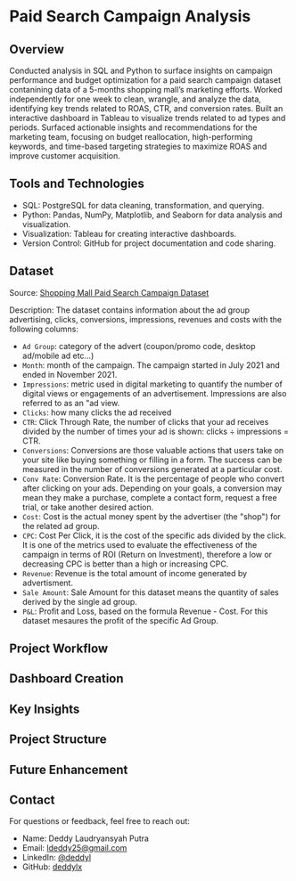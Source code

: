 # Paid Search Campaign Analysis
## Overview
Conducted analysis in SQL and Python to surface insights on campaign performance and budget optimization for a paid search campaign dataset contanining data of a 5-months shopping mall’s marketing efforts. Worked independently for one week to clean, wrangle, and analyze the data, identifying key trends related to ROAS, CTR, and conversion rates. Built an interactive dashboard in Tableau to visualize trends related to ad types and periods. Surfaced actionable insights and recommendations for the marketing team, focusing on budget reallocation, high-performing keywords, and time-based targeting strategies to maximize ROAS and improve customer acquisition.

## Tools and Technologies
- SQL: PostgreSQL for data cleaning, transformation, and querying.
- Python: Pandas, NumPy, Matplotlib, and Seaborn for data analysis and visualization.
- Visualization: Tableau for creating interactive dashboards.
- Version Control: GitHub for project documentation and code sharing.

## Dataset
Source: [Shopping Mall Paid Search Campaign Dataset](https://www.kaggle.com/datasets/marceaxl82/shopping-mall-paid-search-campaign-dataset)

Description: The dataset contains information about the ad group advertising, clicks, conversions, impressions, revenues and costs with the following columns:
- `Ad Group`: category of the advert (coupon/promo code, desktop ad/mobile ad etc…)
- `Month`: month of the campaign. The campaign started in July 2021 and ended in November 2021.
- `Impressions`: metric used in digital marketing to quantify the number of digital views or engagements of an advertisement. Impressions are also referred to as an "ad view.
- `Clicks`: how many clicks the ad received
- `CTR`: Click Through Rate, the number of clicks that your ad receives divided by the number of times your ad is shown: clicks ÷ impressions = CTR.
- `Conversions`: Conversions are those valuable actions that users take on your site like buying something or filling in a form. The success can be measured in the number of conversions generated at a particular cost.
- `Conv Rate`: Conversion Rate. It is the percentage of people who convert after clicking on your ads. Depending on your goals, a conversion may mean they make a purchase, complete a contact form, request a free trial, or take another desired action.
- `Cost`: Cost is the actual money spent by the advertiser (the "shop") for the related ad group.
- `CPC`: Cost Per Click, it is the cost of the specific ads divided by the click. It is one of the metrics used to evaluate the effectiveness of the campaign in terms of ROI (Return on Investment), therefore a low or decreasing CPC is better than a high or increasing CPC.
- `Revenue`: Revenue is the total amount of income generated by advertisment.
- `Sale Amount`: Sale Amount for this dataset means the quantity of sales derived by the single ad group.
- `P&L`: Profit and Loss, based on the formula Revenue - Cost. For this dataset mesaures the profit of the specific Ad Group.

## Project Workflow


## Dashboard Creation


## Key Insights


## Project Structure


## Future Enhancement


## Contact
For questions or feedback, feel free to reach out:
- Name: Deddy Laudryansyah Putra
- Email: ldeddy25@gmail.com
- LinkedIn: [@deddyl](https://www.linkedin.com/in/deddyl/)
- GitHub: [deddylx](https://github.com/deddylx)
